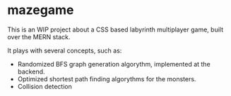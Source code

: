 # mazegame

This is an WIP project about a CSS based labyrinth multiplayer game, built over the MERN stack.

It plays with several concepts, such as:

- Randomized BFS graph generation algorythm, implemented at the backend.
- Optimized shortest path finding algorythms for the monsters.
- Collision detection


